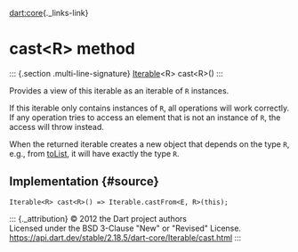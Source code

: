[dart:core](../../dart-core/dart-core-library){._links-link}

cast\<R\> method
================

::: {.section .multi-line-signature}
[Iterable](../iterable-class)\<R\> cast\<R\>()
:::

Provides a view of this iterable as an iterable of `R` instances.

If this iterable only contains instances of `R`, all operations will
work correctly. If any operation tries to access an element that is not
an instance of `R`, the access will throw instead.

When the returned iterable creates a new object that depends on the type
`R`, e.g., from [toList](tolist), it will have exactly the type `R`.

Implementation {#source}
--------------

``` {.language-dart data-language="dart"}
Iterable<R> cast<R>() => Iterable.castFrom<E, R>(this);
```

::: {._attribution}
© 2012 the Dart project authors\
Licensed under the BSD 3-Clause \"New\" or \"Revised\" License.\
<https://api.dart.dev/stable/2.18.5/dart-core/Iterable/cast.html>
:::
